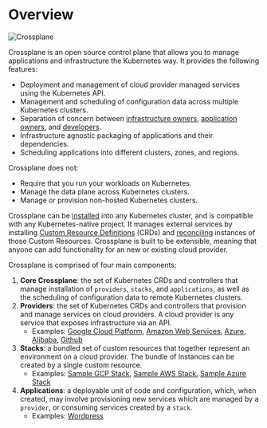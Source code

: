 # Overview

![Crossplane](media/banner.png)

Crossplane is an open source control plane that allows you to manage
applications and infrastructure the Kubernetes way. It provides the following
features:

- Deployment and management of cloud provider managed services using the
  Kubernetes API.
- Management and scheduling of configuration data across multiple Kubernetes
  clusters.
- Separation of concern between [infrastructure owners], [application owners],
  and [developers].
- Infrastructure agnostic packaging of applications and their dependencies.
- Scheduling applications into different clusters, zones, and regions.

Crossplane does not:

- Require that you run your workloads on Kubernetes.
- Manage the data plane across Kubernetes clusters.
- Manage or provision non-hosted Kubernetes clusters.

Crossplane can be [installed] into any Kubernetes cluster, and is compatible
with any Kubernetes-native project. It manages external services by installing
[Custom Resource Definitions] (CRDs) and [reconciling] instances of those Custom
Resources. Crossplane is built to be extensible, meaning that anyone can add
functionality for an new or existing cloud provider.

Crossplane is comprised of four main components:

1. **Core Crossplane**: the set of Kubernetes CRDs and controllers that manage
   installation of `providers`, `stacks`, and `applications`, as well as the
   scheduling of configuration data to remote Kubernetes clusters.
2. **Providers**: the set of Kubernetes CRDs and controllers that provision and
   manage services on cloud providers. A cloud provider is any service that
   exposes infrastructure via an API.
    - Examples: [Google Cloud Platform], [Amazon Web Services], [Azure],
      [Alibaba], [Github]
3. **Stacks**: a bundled set of custom resources that together represent an
   environment on a cloud provider. The bundle of instances can be created by a
   single custom resource.
   - Examples: [Sample GCP Stack], [Sample AWS Stack], [Sample Azure Stack]
4. **Applications**: a deployable unit of code and configuration, which, when
   created, may involve provisioning new services which are managed by a
   `provider`, or consuming services created by a `stack`.
    - Examples: [Wordpress]

<!-- Named Links -->

[infrastructure owners]: 1_infra_operators/0_overview.md
[application owners]: 2_app_operators/0_overview.md
[developers]: 3_developers/0_overview.md
[installed]: 1_install.md
[Custom Resource Definitions]: https://kubernetes.io/docs/concepts/extend-kubernetes/api-extension/custom-resources/
[reconciling]: https://kubernetes.io/docs/concepts/architecture/controller/
[Google Cloud Platform]: https://github.com/crossplane/provider-gcp
[Amazon Web Services]: https://github.com/crossplane/provider-aws
[Azure]: https://github.com/crossplane/provider-azure
[Alibaba]: https://github.com/crossplane/provider-alibaba
[Github]: https://github.com/crossplane/provider-github
[Sample GCP Stack]: https://github.com/crossplane/stack-gcp-sample
[Sample AWS Stack]: https://github.com/crossplane/stack-aws-sample
[Sample Azure Stack]: https://github.com/crossplane/stack-azure-sample
[Wordpress]: https://github.com/crossplane/app-wordpress

